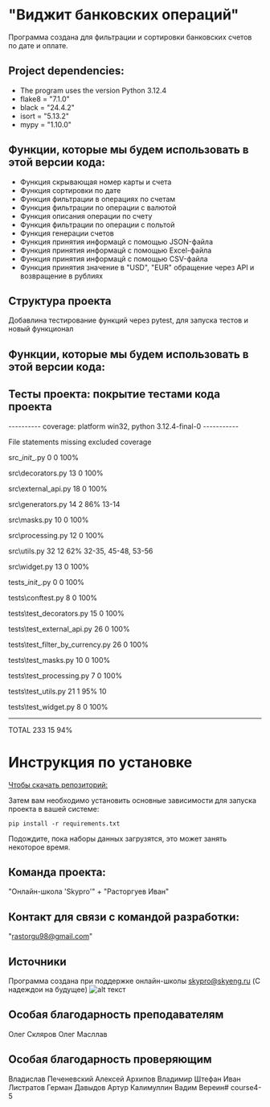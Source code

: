 # "Виджит банковских операций"

Программа создана для фильтрации и сортировки банковских счетов по дате и оплате.

## Project dependencies:
* The program uses the version Python 3.12.4
* flake8 = "7.1.0"
* black = "24.4.2"
* isort = "5.13.2"
* mypy = "1.10.0"


## Функции, которые мы будем использовать в этой версии кода:

* Функция скрывающая номер карты и счета
* Функция сортировки по дате
* Функция фильтрации в операциях по счетам
* Функция фильтрации по операции с валютой
* Функция описания операции по счету 
* Функция фильтрации по операции с польтой
* Функция генерации счетов 
* Функция принятия информацй с помощью JSON-файла
* Функция принятия информацй с помощью Excel-файла
* Функция принятия информацй с помощью CSV-файла
* Функция принятия значение в "USD", "EUR"  обращение через API и возвращение в рублиях


## Структура проекта
Добавлина тестирование функций через pytest, для запуска тестов и новый функционал


## Функции, которые мы будем использовать в этой версии кода:
## Тесты проекта: покрытие тестами кода проекта 
---------- coverage: platform win32, python 3.12.4-final-0 -----------       

File	statements	missing	excluded	coverage

src\__init__.py                        0      0   100%

src\decorators.py                     13      0   100%

src\external_api.py                   18      0   100%

src\generators.py                     14      2    86%   13-14

src\masks.py                          10      0   100%

src\processing.py                     12      0   100%

src\utils.py                          32     12    62%   32-35, 45-48, 53-56

src\widget.py                         13      0   100%

tests\__init__.py                      0      0   100%

tests\conftest.py                      8      0   100%

tests\test_decorators.py              15      0   100%

tests\test_external_api.py            26      0   100%

tests\test_filter_by_currency.py      26      0   100%

tests\test_masks.py                   10      0   100%

tests\test_processing.py               7      0   100%

tests\test_utils.py                   21      1    95%   10

tests\test_widget.py                   8      0   100%

----------------------------------------------------------------
TOTAL                                233     15    94%


# Инструкция по установке
[Чтобы скачать репозиторий:](https://github.com/IvanRas/homework_10_1/pull/1)

Затем вам необходимо установить основные зависимости для запуска проекта в вашей системе:

```pip install -r requirements.txt```

Подождите, пока наборы данных загрузятся, это может занять некоторое время. 

## Команда проекта:

"Онлайн-школа 'Skypro'" + 
"Расторгуев Иван"

## Контакт для связи с командой разработки:
"rastorgu98@gmail.com"

## Источники
Программа создана при поддержке онлайн-школы [skypro@skyeng.ru](https://sky.pro/#giftpopup) (С надеждои на будущее)
 ![alt текст](https://static.tildacdn.com/tild3364-3965-4237-b664-363533643431/Group_1321317003.svg)

## Особая благодарность преподавателям 

Олег Скляров
Олег Масллав

## Особая благодарность проверяющим 

Владислав Печеневский
Алексей Архипов
Владимир Штефан
Иван Листратов
Герман Давыдов
Артур Калимуллин
Вадим Вереин#   c o u r s e 4 - 5  
 